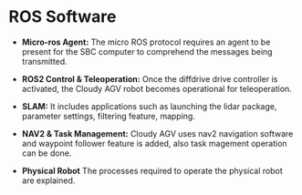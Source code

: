 # ROS Software
* **Micro-ros Agent:**
The micro ROS protocol requires an agent to be present for the SBC computer to comprehend the messages being transmitted.

* **ROS2 Control & Teleoperation:**
Once the diffdrive drive controller is activated, the Cloudy AGV robot becomes operational for teleoperation.
* **SLAM:** 
It includes applications such as launching the lidar package, parameter settings, filtering feature, mapping.
* **NAV2 & Task Management:**
Cloudy AGV uses nav2 navigation software and waypoint follower feature is added, also task magement operation can be done.
* **Physical Robot**
The processes required to operate the physical robot are explained.